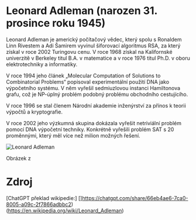 # Leonard Adleman (narozen 31. prosince roku 1945)
Leonard Adleman je americký počítačový vědec, který spolu s Ronaldem Linn Rivestem a Adi Šamirem vyvinul šiforovací algoritmus RSA, za který získal v roce 2002 Turingovu cenu. V roce 1968 získal na Kalifornské univerzitě v Berkeley titul B.A. v matematice a v roce 1976 titul Ph.D. v oboru elektrotechniky a informatiky.

V roce 1994 jeho článek „Molecular Computation of Solutions to Combinatorial Problems“ popisoval experimentální použití DNA jako výpočetního systému. V něm vyřešil sedmiuzlovou instanci Hamiltonova grafu, což je NP-úplný problém podobný problému obchodního cestujícího.

V roce 1996 se stal členem Národní akademie inženýrství za přínos k teorii výpočtů a kryptografie. 

V roce 2002 jeho výzkumná skupina dokázala vyřešit netriviální problém pomocí DNA výpočetní techniky. Konkrétně vyřešili problém SAT s 20 proměnnými, který měl více než milion možných řešení.


![Leonard Adleman](https://upload.wikimedia.org/wikipedia/commons/a/af/Len-mankin-pic.jpg?download)

Obrázek z [](https://en.wikipedia.org/wiki/Leonard_Adleman)

# Zdroj
[ChatGPT překlad wikipedie:] []https://chatgpt.com/share/66eb4ae6-7ca0-8005-a09c-2f7866adbbc2) (https://en.wikipedia.org/wiki/Leonard_Adleman)
